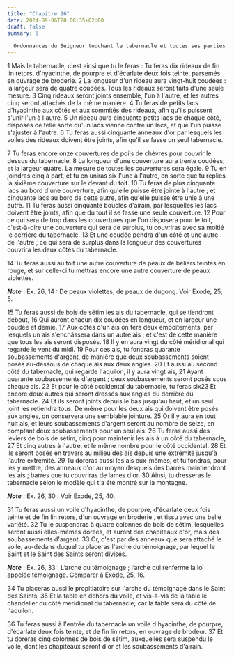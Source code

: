 ```yaml
---
title: "Chapitre 26"
date: 2024-09-06T20:00:35+02:00
draft: false
summary: |
  
  Ordonnances du Seigneur touchant le tabernacle et toutes ses parties.
---
```



1 Mais le tabernacle, c'est ainsi que tu le feras : Tu feras dix rideaux de fin lin retors, d'hyacinthe, de pourpre et d'écarlate deux fois teinte, parsemés en ouvrage de broderie. 2 La longueur d'un rideau aura vingt-huit coudées : la largeur sera de quatre coudées. Tous les rideaux seront faits d'une seule mesure. 3 Cinq rideaux seront joints ensemble, l'un à l'autre, et les autres cinq seront attachés de la même manière. 4 Tu feras de petits lacs d'hyacinthe aux côtés et aux sommités des rideaux, afin qu'ils puissent s'unir l'un à l'autre. 5 Un rideau aura cinquante petits lacs de chaque côté, disposés de telle sorte qu'un lacs vienne contre un lacs, et que l'un puisse s'ajuster à l'autre. 6 Tu feras aussi cinquante anneaux d'or par lesquels les voiles des rideaux doivent être joints, afin qu'il se fasse un seul tabernacle.


7 Tu feras encore onze couvertures de poils de chèvres pour couvrir le dessus du tabernacle. 8 La longueur d'une couverture aura trente coudées, et la largeur quatre. La mesure de toutes les couvertures sera égale. 9 Tu en joindras cinq à part, et tu en uniras six l'une à l'autre, en sorte que tu replies la sixième couverture sur le devant du toit. 10 Tu feras de plus cinquante lacs au bord d'une couverture, afin qu'elle puisse être jointe à l'autre ; et cinquante lacs au bord de cette autre, afin qu'elle puisse être unie à une autre. 11 Tu feras aussi cinquante boucles d'airain, par lesquelles les lacs doivent être joints, afin que du tout il se fasse une seule couverture. 12 Pour ce qui sera de trop dans les couvertures que l'on disposera pour le toit, c'est-à-dire une couverture qui sera de surplus, tu couvriras avec sa moitié le derrière du tabernacle. 13 Et une coudée pendra d'un côté et une autre de l'autre ; ce qui sera de surplus dans la longueur des couvertures couvrira les deux côtés du tabernacle.


14 Tu feras aussi au toit une autre couverture de peaux de béliers teintes en rouge, et sur celle-ci tu mettras encore une autre couverture de peaux violettes.

***Note*** :  Ex. 26, 14 : De peaux violettes, de peaux de dugong. Voir Exode, 25, 5.


15 Tu feras aussi de bois de sétim les ais du tabernacle, qui se tiendront debout, 16 Qui auront chacun dix coudées en longueur, et en largeur une coudée et demie. 17 Aux côtés d'un ais on fera deux emboîtements, par lesquels un ais s'enchâssera dans un autre ais ; et c'est de cette manière que tous les ais seront disposés. 18 Il y en aura vingt du côté méridional qui regarde le vent du midi. 19 Pour ces ais, tu fondras quarante soubassements d'argent, de manière que deux soubassements soient posés au-dessous de chaque ais aux deux angles. 20 Et aussi au second côté du tabernacle, qui regarde l'aquilon, il y aura vingt ais, 21 Ayant quarante soubassements d'argent ; deux soubassements seront posés sous chaque ais. 22 Et pour le côté occidental du tabernacle, tu feras six23 Et encore deux autres qui seront dressés aux angles du derrière du tabernacle. 24 Et ils seront joints depuis le bas jusqu'au haut, et un seul joint les retiendra tous. De même pour les deux ais qui doivent être posés aux angles, on conservera une
semblable jointure. 25 Or il y aura en tout huit ais, et leurs soubassements d'argent seront au nombre de seize, en comptant deux soubassements pour un seul ais. 26 Tu feras aussi des leviers de bois de sétim, cinq pour maintenir les ais à un côté du tabernacle, 27 Et cinq autres à l'autre, et le même nombre pour le côté occidental. 28 Et ils seront posés en travers au milieu des ais depuis une extrémité jusqu'à l'autre extrémité. 29 Tu doreras aussi les ais eux-mêmes, et tu fondras, pour les y mettre, des anneaux d'or au moyen desquels des barres maintiendront les ais ; barres que tu couvriras de lames d'or. 30 Ainsi, tu dresseras le tabernacle selon le modèle qui t'a été montré sur la montagne.

***Note*** :  Ex. 26, 30 : Voir Exode, 25, 40.


31 Tu feras aussi un voile d'hyacinthe, de pourpre, d'écarlate deux fois teinte et de fin lin retors, d'un ouvrage en broderie , et tissu avec une belle variété. 32 Tu le suspendras à quatre colonnes de bois de sétim, lesquelles seront aussi elles-mêmes dorées, et auront des chapiteaux d'or, mais des soubassements d'argent. 33 Or, c'est par des anneaux que sera attaché le voile, au-dedans duquel tu placeras l'arche du témoignage, par lequel le Saint et le Saint des Saints seront divisés.

***Note*** :  Ex. 26, 33 : L’arche du témoignage ; l’arche qui renferme la loi appelée témoignage. Comparer à Exode, 25, 16.

34 Tu placeras aussi le propitiatoire sur l'arche du témoignage dans le Saint des Saints, 35 Et la table en dehors du voile, et vis-à-vis de la table le chandelier du côté méridional du tabernacle; car la table sera du côté de l'aquilon.


36 Tu feras aussi à l'entrée du tabernacle un voile d'hyacinthe, de pourpre, d'écarlate deux fois teinte, et de fin lin retors, en ouvrage de brodeur. 37 Et tu doreras cinq colonnes de bois de sétim, auxquelles sera suspendu le voile, dont les chapiteaux seront d'or et les soubassements d'airain.

